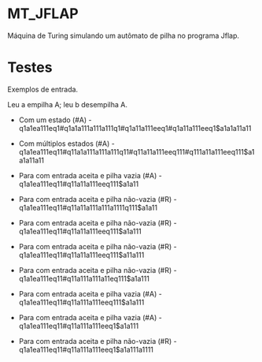 # MT_JFLAP
Máquina de Turing simulando um autômato de pilha no programa Jflap.

# Testes
Exemplos de entrada.

Leu a empilha A; leu b desempilha A.

* Com um estado (#A) - q1a1ea111eq1#q1a1a111a111a111q1#q1a11a111eeq1#q1a11a111eeq1$a1a1a11a11

* Com múltiplos estados (#A) - q1a1ea111eq11#q11a1a111a111a111q11#q11a11a111eeq111#q111a11a111eeq111$a1a1a11a11

* Para com entrada aceita e pilha vazia (#A) - q1a1ea111eq11#q11a11a111eeq111$a1a11 

* Para com entrada aceita e pilha não-vazia (#R) - q1a1ea111eq11#q11a11a111a111a1111q111$a1a11

* Para com entrada aceita e pilha não-vazia (#R) - q1a1ea111eq11#q11a11a111eeq111$a1a111

* Para com entrada aceita e pilha não-vazia (#R) - q1a1ea111eq11#q11a11a111eeq111$a11a111

* Para com entrada aceita e pilha não-vazia (#R) - q1a1ea111eq11#q11a111a111a11eq111$a1a111

* Para com entrada aceita e pilha vazia (#A) - q1a1ea111eq11#q11a111a111eeq111$a1a111

* Para com entrada aceita e pilha vazia (#A) - q1a1ea111eq11#q11a111a111eeq1$a1a111

* Para com entrada aceita e pilha não-vazia (#R) - q1a1ea111eq11#q11a111a111eeq1$a1a111a1111
